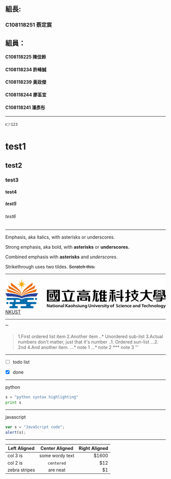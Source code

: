 ## 組長:
### C108118251 蔡定宸
## 組員：
####      C108118225 陳佳鈴
####      C108118234 許峰誠
####      C108118239 黃政傑
####      C108118244 廖荃宜
####      C108118241 潘彥彤
***

👉`123`
# test1
## test2 
### test3
#### test4
##### test5
###### test6
***
Emphasis, aka italics, with asterisks or underscores.

Strong emphasis, aka bold, with **asterisks** or **underscores.**

Combined emphasis with **asterisks** and *underscores*.

Strikethrough uses two tildes. ~~Scratch this.~~


***
![NKUST](nkust.png "高科大")
[NKUST](https://www.nkust.edu.tw)

***
‵‵‵
>1.First ordered list item
>2.Another item
>..* Unordered sub-list
>3.Actual numbers don't matter, just that it's number
>..1. Ordered sun-list
>...2. 2nd
>4.And another item.
>...* note 1
>...* note 2
>*** note 3
‵‵‵
***
- [ ] todo list

- [x] done

***
python
```python
s = "python syntax highlighting"
print s 
```
***
javascript
```javascript
var s = "JavaScript code";
alert(s);
```
***
    
Left Aligned  | Center Aligned  | Right Aligned |
--------------|:---------------:|--------------:| 
col 3 is      | some wordy text | $1600         |
col 2 is      | `centered`      | $12           |
zebra stripes | are neat        | $1            |  
